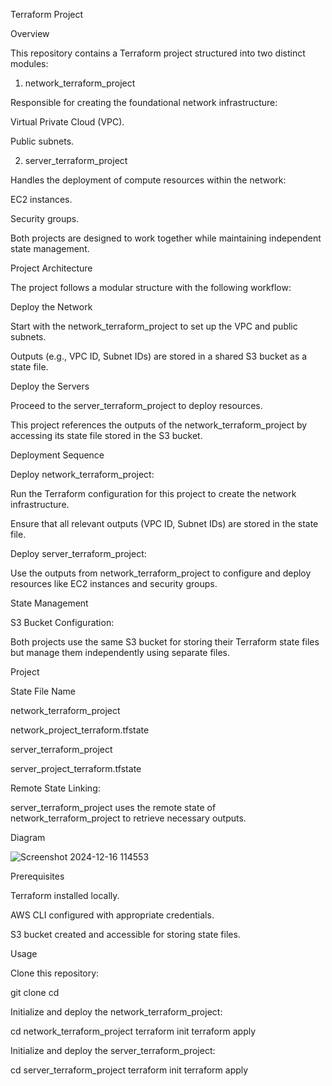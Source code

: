 Terraform Project

Overview

This repository contains a Terraform project structured into two distinct modules:

1. network_terraform_project

Responsible for creating the foundational network infrastructure:

Virtual Private Cloud (VPC).

Public subnets.

2. server_terraform_project

Handles the deployment of compute resources within the network:

EC2 instances.

Security groups.

Both projects are designed to work together while maintaining independent state management.

Project Architecture

The project follows a modular structure with the following workflow:

Deploy the Network

Start with the network_terraform_project to set up the VPC and public subnets.

Outputs (e.g., VPC ID, Subnet IDs) are stored in a shared S3 bucket as a state file.

Deploy the Servers

Proceed to the server_terraform_project to deploy resources.

This project references the outputs of the network_terraform_project by accessing its state file stored in the S3 bucket.

Deployment Sequence

Deploy network_terraform_project:

Run the Terraform configuration for this project to create the network infrastructure.

Ensure that all relevant outputs (VPC ID, Subnet IDs) are stored in the state file.

Deploy server_terraform_project:

Use the outputs from network_terraform_project to configure and deploy resources like EC2 instances and security groups.

State Management

S3 Bucket Configuration:

Both projects use the same S3 bucket for storing their Terraform state files but manage them independently using separate files.

Project

State File Name

network_terraform_project

network_project_terraform.tfstate

server_terraform_project

server_project_terraform.tfstate

Remote State Linking:

server_terraform_project uses the remote state of network_terraform_project to retrieve necessary outputs.

Diagram

![Screenshot 2024-12-16 114553](https://github.com/user-attachments/assets/9ed28391-c82e-40ea-a4a8-1f984b73068b)


Prerequisites

Terraform installed locally.

AWS CLI configured with appropriate credentials.

S3 bucket created and accessible for storing state files.

Usage

Clone this repository:

git clone <repository-url>
cd <repository-folder>

Initialize and deploy the network_terraform_project:

cd network_terraform_project
terraform init
terraform apply

Initialize and deploy the server_terraform_project:

cd server_terraform_project
terraform init
terraform apply

